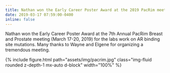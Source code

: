 ```yaml
---
title: Nathan won the Early Career Poster Award at the 2019 PacRim meeting
date: 2019-03-17 07:59:00-0400
inline: false
---
```


Nathan won the Early Career Poster Award at the 7th Annual PacRim Breast and Prostate meeting (March 17-20, 2019) for the labs work on AR binding site mutations. Many thanks to Wayne and Elgene for organizing a tremendous meeting. 

{% include figure.html path="assets/img/pacrim.jpg" class="img-fluid rounded z-depth-1 mx-auto d-block" width="100%" %}
